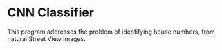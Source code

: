 # CNN Classifier
This program addresses the problem of identifying house numbers, from natural Street View images.
